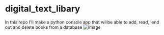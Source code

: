 # digital_text_libary
In this repo I'll make a python console app that willbe able to add, read, lend out and delete books from a database
![image](https://github.com/Shift-Happens/digital_text_libary/assets/90008035/35e162f0-4a2c-4ca3-8eee-a027f0070f6a)
